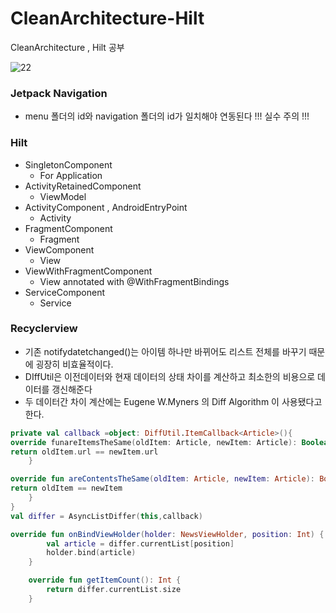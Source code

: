 # CleanArchitecture-Hilt
CleanArchitecture , Hilt 공부


![22](https://user-images.githubusercontent.com/68943993/233271010-839d2f34-7f13-44f1-9b79-7d7fca4c7d03.PNG)



### Jetpack Navigation
- menu 폴더의 id와 navigation 폴더의 id가 일치해야 연동된다 !!! 실수 주의 !!!


### Hilt
- SingletonComponent
    - For Application
- ActivityRetainedComponent
    - ViewModel
- ActivityComponent , AndroidEntryPoint
    - Activity
- FragmentComponent
    - Fragment
- ViewComponent
    - View
- ViewWithFragmentComponent
    - View annotated with @WithFragmentBindings
- ServiceComponent
    - Service


### Recyclerview
- 기존 notifydatetchanged()는 아이템 하나만 바뀌어도 리스트 전체를 바꾸기 때문에 굉장히 비효율적이다.
- DIffUtil은 이전데이터와 현재 데이터의 상태 차이를 계산하고 최소한의 비용으로 데이터를 갱신해준다
- 두 데이터간 차이 계산에는 Eugene W.Myners 의 Diff Algorithm 이 사용됐다고 한다.
```kotlin
private val callback =object: DiffUtil.ItemCallback<Article>(){
override funareItemsTheSame(oldItem: Article, newItem: Article): Boolean {
return oldItem.url == newItem.url
    }

override fun areContentsTheSame(oldItem: Article, newItem: Article): Boolean {
return oldItem == newItem
    }
}
val differ = AsyncListDiffer(this,callback)

override fun onBindViewHolder(holder: NewsViewHolder, position: Int) {
        val article = differ.currentList[position]
        holder.bind(article)
    }

    override fun getItemCount(): Int {
        return differ.currentList.size
    }

```
